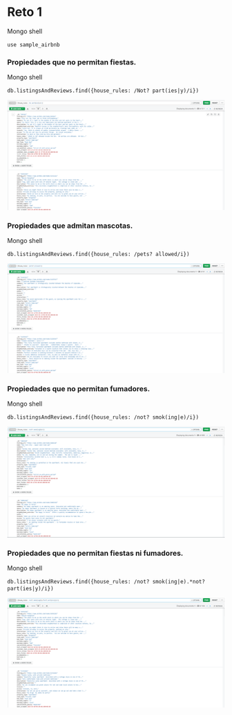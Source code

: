 # Reto 1

Mongo shell
```
use sample_airbnb
```

### Propiedades que no permitan fiestas.
Mongo shell
```
db.listingsAndReviews.find({house_rules: /Not? part(ies|y)/i})
```
![R1_Q1.png](R1_Q1.png)

### Propiedades que admitan mascotas.
Mongo shell
```
db.listingsAndReviews.find({house_rules: /pets? allowed/i})
```
![R1_Q2.png](R1_Q2.png)

### Propiedades que no permitan fumadores.
Mongo shell
```
db.listingsAndReviews.find({house_rules: /not? smok(ing|e)/i})
```
![R1_Q3.png](R1_Q3.png)

### Propiedades que no permitan fiestas ni fumadores.
Mongo shell
```
db.listingsAndReviews.find({house_rules: /not? smok(ing|e).*not? part(ies|y)/i})
```
![R1_Q4.png](R1_Q4.png)
